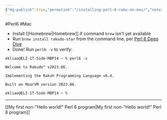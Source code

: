 ```yaml
---
{"dg-publish":true,"permalink":"/installing-perl-6-raku-on-mac/","noteIcon":"2","created":"","updated":""}
---
```


#Perl6
#Mac 

- Install [[Homebrew\|Homebrew]] if command `brew` isn't yet available
- Run `brew install rakudo-star` from the command line, per [Perl 6 Deep Dive](https://subscription.packtpub.com/book/programming/9781787282049/1/ch01lvl1sec06/working-with-rakudo-star)
- Done! Run `perl6 -v` to verify:
```
ekliao@ELI-1T-Side-MBP14 ~ % perl6 -v

Welcome to Rakudo™ v2023.06.

Implementing the Raku® Programming Language v6.d.

Built on MoarVM version 2023.06.

ekliao@ELI-1T-Side-MBP14 ~ %
```

---
[[My first non-"Hello world!" Perl 6 program\|My first non-"Hello world!" Perl 6 program]]
